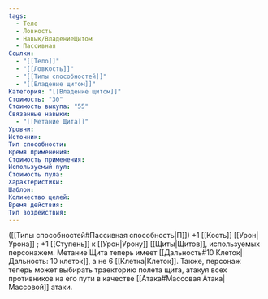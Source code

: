 ```yaml
---
tags:
  - Тело
  - Ловкость
  - Навык/ВладениеЩитом
  - Пассивная
Ссылки:
  - "[[Тело]]"
  - "[[Ловкость]]"
  - "[[Типы способностей]]"
  - "[[Владение щитом]]"
Категория: "[[Владение щитом]]"
Стоимость: "30"
Стоимость выкупа: "55"
Связанные навыки:
  - "[[Метание Щита]]"
Уровни: 
Источник: 
Тип способности: 
Время применения: 
Стоимость применения: 
Используемый пул: 
Стоимость пула: 
Характеристики: 
Шаблон: 
Количество целей: 
Время действия: 
Тип воздействия:
---
```

([[Типы способностей#Пассивная способность|П]]) +1 [[Кость]] [[Урон|Урона]] ; +1 [[Ступень]] к [[Урон|Урону]] [[Щиты|Щитов]], используемых персонажем.
Метание Щита теперь имеет [[Дальность#10 Клеток|Дальность: 10 клеток]], а не 6 [[Клетка|Клеток]]. Также, персонаж теперь может выбирать траекторию полета щита, атакуя всех противников на его пути в качестве [[Атака#Массовая Атака|Массовой]] атаки. 